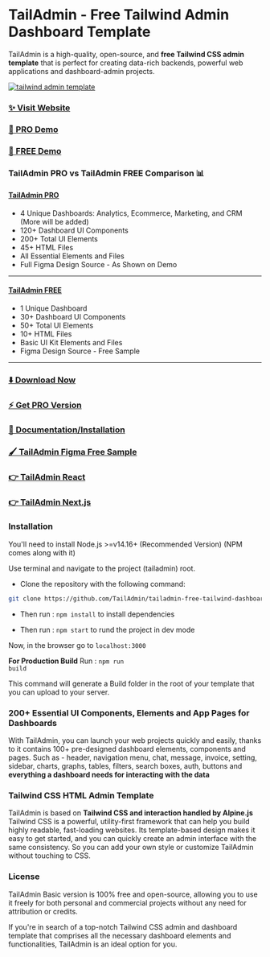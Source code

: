 # TailAdmin - Free Tailwind Admin Dashboard Template
TailAdmin is a high-quality, open-source, and **free Tailwind CSS admin template** that is perfect for creating data-rich backends, 
powerful web applications and dashboard-admin projects.


[![tailwind admin template](https://ucarecdn.com/364f2f57-6e1a-4ca4-9fc8-ab721029f6c3/tailadmingh.png)](https://tailadmin.com/)

### [✨ Visit Website](https://tailadmin.com/)

### [🚀 PRO Demo](https://demo.tailadmin.com/)
### [🚀 FREE Demo](https://free-demo.tailadmin.com/)

### TailAdmin PRO vs TailAdmin FREE Comparison 📊

#### [TailAdmin PRO](https://demo.tailadmin.com/)
- 4 Unique Dashboards: Analytics, Ecommerce, Marketing, and CRM (More will be added)
- 120+ Dashboard UI Components
- 200+ Total UI Elements
- 45+ HTML Files
- All Essential Elements and Files
- Full Figma Design Source - As Shown on Demo

___

#### [TailAdmin FREE](https://free-demo.tailadmin.com/)
- 1 Unique Dashboard
- 30+ Dashboard UI Components
- 50+ Total UI Elements 
- 10+ HTML Files
- Basic UI Kit Elements and Files
- Figma Design Source - Free Sample
___

### [⬇️ Download Now](https://tailadmin.com/download)

### [⚡ Get PRO Version](https://tailadmin.com/pricing)

### [📄 Documentation/Installation](https://tailadmin.com/docs)

### [🖌️ TailAdmin Figma Free Sample](https://www.figma.com/community/file/1214477970819985778)

### [👉 TailAdmin React](https://github.com/TailAdmin/free-react-tailwind-admin-dashboard)

### [👉 TailAdmin Next.js](https://github.com/TailAdmin/free-nextjs-admin-dashboard)


### Installation

You'll need to install Node.js >=v14.16+ (Recommended Version) (NPM comes along with it)

Use terminal and navigate to the project (tailadmin) root. 

- Clone the repository with the following command:

```bash
git clone https://github.com/TailAdmin/tailadmin-free-tailwind-dashboard-template
```
- Then run : <code>npm install</code> to install dependencies

- Then run : <code>npm start</code> to rund the project in dev mode

Now, in the browser go to <code>localhost:3000</code>

**For Production Build**
Run : <code>npm run build</code>

This command will generate a Build folder in the root of your template that you can upload to your server.


### 200+ Essential UI Components, Elements and App Pages for Dashboards
With TailAdmin, you can launch your web projects quickly and easily, thanks to it contains 100+ pre-designed dashboard elements, components and pages. 
Such as - header, navigation menu, chat, message, invoice, setting, sidebar, charts, graphs, tables, filters, search boxes, auth, buttons
and **everything a dashboard needs for interacting with the data**

### Tailwind CSS HTML Admin Template
TailAdmin is based on **Tailwind CSS and interaction handled by Alpine.js** Tailwind CSS is a powerful, utility-first framework that can help you build highly readable, fast-loading websites. 
Its template-based design makes it easy to get started, and you can quickly create an admin interface with the same consistency. 
So you can add your own style or customize TailAdmin without touching to CSS.

### License 
TailAdmin Basic version is 100% free and open-source, allowing you to use it freely for both personal and commercial projects without any need for 
attribution or credits.

If you're in search of a top-notch Tailwind CSS admin and dashboard template that comprises all the necessary dashboard elements and functionalities, TailAdmin is an ideal option for you.

